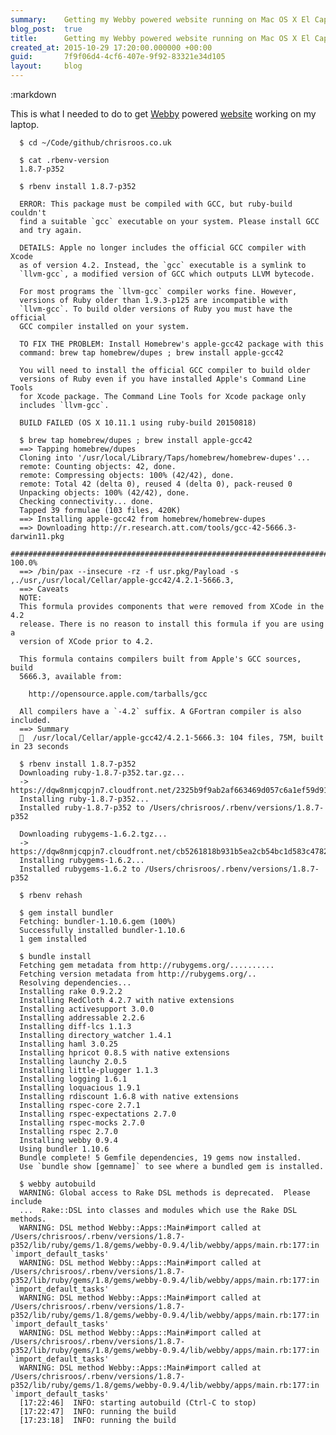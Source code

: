 ```yaml
---
summary:    Getting my Webby powered website running on Mac OS X El Capitan
blog_post:  true
title:      Getting my Webby powered website running on Mac OS X El Capitan
created_at: 2015-10-29 17:20:00.000000 +00:00
guid:       7f9f06d4-4cf6-407e-9f92-83321e34d105
layout:     blog
---
```

:markdown

  This is what I needed to do to get [Webby](https://github.com/TwP/webby) powered [website](https://github.com/chrisroos/chrisroos.co.uk) working on my laptop.

      $ cd ~/Code/github/chrisroos.co.uk

      $ cat .rbenv-version
      1.8.7-p352

      $ rbenv install 1.8.7-p352

      ERROR: This package must be compiled with GCC, but ruby-build couldn't
      find a suitable `gcc` executable on your system. Please install GCC
      and try again.

      DETAILS: Apple no longer includes the official GCC compiler with Xcode
      as of version 4.2. Instead, the `gcc` executable is a symlink to
      `llvm-gcc`, a modified version of GCC which outputs LLVM bytecode.

      For most programs the `llvm-gcc` compiler works fine. However,
      versions of Ruby older than 1.9.3-p125 are incompatible with
      `llvm-gcc`. To build older versions of Ruby you must have the official
      GCC compiler installed on your system.

      TO FIX THE PROBLEM: Install Homebrew's apple-gcc42 package with this
      command: brew tap homebrew/dupes ; brew install apple-gcc42

      You will need to install the official GCC compiler to build older
      versions of Ruby even if you have installed Apple's Command Line Tools
      for Xcode package. The Command Line Tools for Xcode package only
      includes `llvm-gcc`.

      BUILD FAILED (OS X 10.11.1 using ruby-build 20150818)

      $ brew tap homebrew/dupes ; brew install apple-gcc42
      ==> Tapping homebrew/dupes
      Cloning into '/usr/local/Library/Taps/homebrew/homebrew-dupes'...
      remote: Counting objects: 42, done.
      remote: Compressing objects: 100% (42/42), done.
      remote: Total 42 (delta 0), reused 4 (delta 0), pack-reused 0
      Unpacking objects: 100% (42/42), done.
      Checking connectivity... done.
      Tapped 39 formulae (103 files, 420K)
      ==> Installing apple-gcc42 from homebrew/homebrew-dupes
      ==> Downloading http://r.research.att.com/tools/gcc-42-5666.3-darwin11.pkg
      ######################################################################## 100.0%
      ==> /bin/pax --insecure -rz -f usr.pkg/Payload -s ,./usr,/usr/local/Cellar/apple-gcc42/4.2.1-5666.3,
      ==> Caveats
      NOTE:
      This formula provides components that were removed from XCode in the 4.2
      release. There is no reason to install this formula if you are using a
      version of XCode prior to 4.2.

      This formula contains compilers built from Apple's GCC sources, build
      5666.3, available from:

        http://opensource.apple.com/tarballs/gcc

      All compilers have a `-4.2` suffix. A GFortran compiler is also included.
      ==> Summary
      🍺  /usr/local/Cellar/apple-gcc42/4.2.1-5666.3: 104 files, 75M, built in 23 seconds

      $ rbenv install 1.8.7-p352
      Downloading ruby-1.8.7-p352.tar.gz...
      -> https://dqw8nmjcqpjn7.cloudfront.net/2325b9f9ab2af663469d057c6a1ef59d914a649808e9f6d1a4877c8973c2dad0
      Installing ruby-1.8.7-p352...
      Installed ruby-1.8.7-p352 to /Users/chrisroos/.rbenv/versions/1.8.7-p352

      Downloading rubygems-1.6.2.tgz...
      -> https://dqw8nmjcqpjn7.cloudfront.net/cb5261818b931b5ea2cb54bc1d583c47823543fcf9682f0d6298849091c1cea7
      Installing rubygems-1.6.2...
      Installed rubygems-1.6.2 to /Users/chrisroos/.rbenv/versions/1.8.7-p352

      $ rbenv rehash

      $ gem install bundler
      Fetching: bundler-1.10.6.gem (100%)
      Successfully installed bundler-1.10.6
      1 gem installed

      $ bundle install
      Fetching gem metadata from http://rubygems.org/..........
      Fetching version metadata from http://rubygems.org/..
      Resolving dependencies...
      Installing rake 0.9.2.2
      Installing RedCloth 4.2.7 with native extensions
      Installing activesupport 3.0.0
      Installing addressable 2.2.6
      Installing diff-lcs 1.1.3
      Installing directory_watcher 1.4.1
      Installing haml 3.0.25
      Installing hpricot 0.8.5 with native extensions
      Installing launchy 2.0.5
      Installing little-plugger 1.1.3
      Installing logging 1.6.1
      Installing loquacious 1.9.1
      Installing rdiscount 1.6.8 with native extensions
      Installing rspec-core 2.7.1
      Installing rspec-expectations 2.7.0
      Installing rspec-mocks 2.7.0
      Installing rspec 2.7.0
      Installing webby 0.9.4
      Using bundler 1.10.6
      Bundle complete! 5 Gemfile dependencies, 19 gems now installed.
      Use `bundle show [gemname]` to see where a bundled gem is installed.

      $ webby autobuild
      WARNING: Global access to Rake DSL methods is deprecated.  Please include
      ...  Rake::DSL into classes and modules which use the Rake DSL methods.
      WARNING: DSL method Webby::Apps::Main#import called at /Users/chrisroos/.rbenv/versions/1.8.7-p352/lib/ruby/gems/1.8/gems/webby-0.9.4/lib/webby/apps/main.rb:177:in `import_default_tasks'
      WARNING: DSL method Webby::Apps::Main#import called at /Users/chrisroos/.rbenv/versions/1.8.7-p352/lib/ruby/gems/1.8/gems/webby-0.9.4/lib/webby/apps/main.rb:177:in `import_default_tasks'
      WARNING: DSL method Webby::Apps::Main#import called at /Users/chrisroos/.rbenv/versions/1.8.7-p352/lib/ruby/gems/1.8/gems/webby-0.9.4/lib/webby/apps/main.rb:177:in `import_default_tasks'
      WARNING: DSL method Webby::Apps::Main#import called at /Users/chrisroos/.rbenv/versions/1.8.7-p352/lib/ruby/gems/1.8/gems/webby-0.9.4/lib/webby/apps/main.rb:177:in `import_default_tasks'
      WARNING: DSL method Webby::Apps::Main#import called at /Users/chrisroos/.rbenv/versions/1.8.7-p352/lib/ruby/gems/1.8/gems/webby-0.9.4/lib/webby/apps/main.rb:177:in `import_default_tasks'
      [17:22:46]  INFO: starting autobuild (Ctrl-C to stop)
      [17:22:47]  INFO: running the build
      [17:23:18]  INFO: running the build
